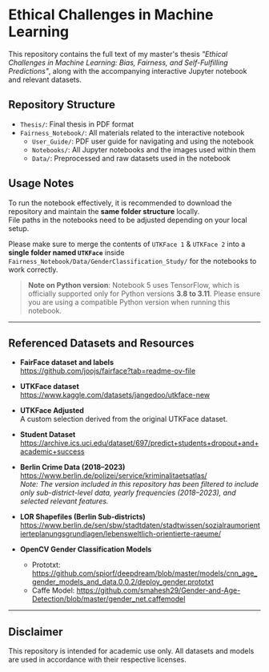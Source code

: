 # Ethical Challenges in Machine Learning

This repository contains the full text of my master's thesis *"Ethical Challenges in Machine Learning: Bias, Fairness, and Self-Fulfilling Predictions"*, along with the accompanying interactive Jupyter notebook and relevant datasets.

## Repository Structure

- `Thesis/`: Final thesis in PDF format
- `Fairness_Notebook/`: All materials related to the interactive notebook
  - `User_Guide/`: PDF user guide for navigating and using the notebook
  - `Notebooks/`: All Jupyter notebooks and the images used within them
  - `Data/`: Preprocessed and raw datasets used in the notebook

## Usage Notes

To run the notebook effectively, it is recommended to download the repository and maintain the **same folder structure** locally.  
File paths in the notebooks need to be adjusted depending on your local setup.

Please make sure to merge the contents of `UTKFace 1` & `UTKFace 2` into a **single folder named `UTKFace`** inside  
`Fairness_Notebook/Data/GenderClassification_Study/` for the notebooks to work correctly.

> **Note on Python version**: Notebook 5 uses TensorFlow, which is officially supported only for Python versions **3.8 to 3.11**.
> Please ensure you are using a compatible Python version when running this notebook.

---

## Referenced Datasets and Resources

- **FairFace dataset and labels**  
  https://github.com/joojs/fairface?tab=readme-ov-file

- **UTKFace dataset**  
  https://www.kaggle.com/datasets/jangedoo/utkface-new

- **UTKFace Adjusted**  
  A custom selection derived from the original UTKFace dataset.

- **Student Dataset**  
  https://archive.ics.uci.edu/dataset/697/predict+students+dropout+and+academic+success

- **Berlin Crime Data (2018–2023)**  
  https://www.berlin.de/polizei/service/kriminalitaetsatlas/  
  *Note: The version included in this repository has been filtered to include only sub-district-level data, yearly frequencies (2018–2023), and selected relevant features.*

- **LOR Shapefiles (Berlin Sub-districts)**  
  https://www.berlin.de/sen/sbw/stadtdaten/stadtwissen/sozialraumorientierteplanungsgrundlagen/lebensweltlich-orientierte-raeume/

- **OpenCV Gender Classification Models**  
  - Prototxt: https://github.com/spiorf/deepdream/blob/master/models/cnn_age_gender_models_and_data.0.0.2/deploy_gender.prototxt  
  - Caffe Model: https://github.com/smahesh29/Gender-and-Age-Detection/blob/master/gender_net.caffemodel

---

## Disclaimer

This repository is intended for academic use only. All datasets and models are used in accordance with their respective licenses.

